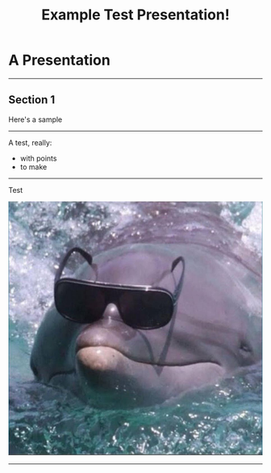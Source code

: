 ﻿---
title: Example Test Presentation!
favicon: example/assets/dolphin_hat.JPG
theme: solarized
revealOptions:
  transition: none
---

# A Presentation

---

## Section 1 

Here's a sample

---

A test, really:

- with points
- to make

---

Test

![a dolphin with sunglasses on its nose](assets/dolphin_hat.JPG)

---
